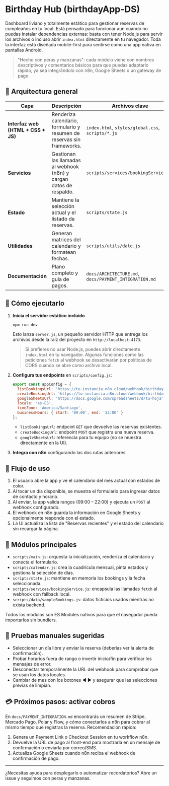 # Birthday Hub (birthdayApp-DS)

Dashboard liviano y totalmente estático para gestionar reservas de cumpleaños en tu local. Está
pensado para funcionar aun cuando no puedas instalar dependencias externas: basta con tener Node.js
para servir los archivos o incluso abrir `index.html` directamente en tu navegador. Toda la interfaz
está diseñada mobile-first para sentirse como una app nativa en pantallas Android.

> "Hecho con peras y manzanas": cada módulo viene con nombres descriptivos y comentarios básicos
> para que puedas adaptarlo rápido, ya sea integrándolo con n8n, Google Sheets o un gateway de pago.

## 🧱 Arquitectura general

| Capa | Descripción | Archivos clave |
|------|-------------|----------------|
| **Interfaz web (HTML + CSS + JS)** | Renderiza calendario, formulario y resumen de reservas sin frameworks. | `index.html`, `styles/global.css`, `scripts/*.js` |
| **Servicios** | Gestionan las llamadas al webhook (n8n) y cargan datos de respaldo. | `scripts/services/bookingService.js` |
| **Estado** | Mantiene la selección actual y el listado de reservas. | `scripts/state.js` |
| **Utilidades** | Generan matrices del calendario y formatean fechas. | `scripts/utils/date.js` |
| **Documentación** | Plano completo y guía de pagos. | `docs/ARCHITECTURE.md`, `docs/PAYMENT_INTEGRATION.md` |

## 🚀 Cómo ejecutarlo

1. **Inicia el servidor estático incluido**
   ```bash
   npm run dev
   ```
   Esto lanza `server.js`, un pequeño servidor HTTP que entrega los archivos desde la raíz del
   proyecto en `http://localhost:4173`.

   > Si prefieres no usar Node.js, puedes abrir directamente `index.html` en tu navegador. Algunas
   > funciones como las peticiones `fetch` al webhook se desactivarán por políticas de CORS cuando
   > se abre como archivo local.

2. **Configura tus endpoints** en `scripts/config.js`:
   ```js
   export const appConfig = {
     listBookingsUrl: 'https://tu-instancia.n8n.cloud/webhook/birthday-reservations/listar',
     createBookingUrl: 'https://tu-instancia.n8n.cloud/webhook/birthday-reservations',
     googleSheetsUrl: 'https://docs.google.com/spreadsheets/d/tu-hoja',
     locale: 'es-ES',
     timeZone: 'America/Santiago',
     businessHours: { start: '09:00', end: '22:00' }
   };
   ```
   - `listBookingsUrl`: endpoint `GET` que devuelve las reservas existentes.
   - `createBookingUrl`: endpoint `POST` que registra una nueva reserva.
   - `googleSheetsUrl`: referencia para tu equipo (no se muestra directamente en la UI).

3. **Integra con n8n** configurando las dos rutas anteriores.

## 🧭 Flujo de uso

1. El usuario abre la app y ve el calendario del mes actual con estados de color.
2. Al tocar un día disponible, se muestra el formulario para ingresar datos de contacto y horario.
3. Al enviar, la app valida rangos (09:00 – 22:00) y ejecuta un `POST` al webhook configurado.
4. El webhook en n8n guarda la información en Google Sheets y opcionalmente responde con el estado.
5. La UI actualiza la lista de "Reservas recientes" y el estado del calendario sin recargar la página.

## 📁 Módulos principales

- `scripts/main.js`: orquesta la inicialización, renderiza el calendario y conecta el formulario.
- `scripts/calendar.js`: crea la cuadrícula mensual, pinta estados y gestiona la selección de días.
- `scripts/state.js`: mantiene en memoria los bookings y la fecha seleccionada.
- `scripts/services/bookingService.js`: encapsula las llamadas `fetch` al webhook con fallback local.
- `scripts/data/sampleBookings.js`: datos ficticios usados mientras no exista backend.

Todos los módulos son ES Modules nativos para que el navegador pueda importarlos sin bundlers.

## 🧪 Pruebas manuales sugeridas

- Seleccionar un día libre y enviar la reserva (deberías ver la alerta de confirmación).
- Probar horarios fuera de rango o invertir inicio/fin para verificar los mensajes de error.
- Desconectar temporalmente la URL del webhook para comprobar que se usan los datos locales.
- Cambiar de mes con los botones ◀ ▶ y asegurar que las selecciones previas se limpian.

## 💳 Próximos pasos: activar cobros

En `docs/PAYMENT_INTEGRATION.md` encontrarás un resumen de Stripe, Mercado Pago, Polar y Flow, y cómo
conectarlos a n8n para cobrar al mismo tiempo que registras la reserva. Recomendación rápida:

1. Genera un Payment Link o Checkout Session en tu workflow n8n.
2. Devuelve la URL de pago al front-end para mostrarla en un mensaje de confirmación o enviarla por
   correo/SMS.
3. Actualiza Google Sheets cuando n8n reciba el webhook de confirmación de pago.

---
¿Necesitas ayuda para desplegarlo o automatizar recordatorios? Abre un issue y seguimos con peras y
manzanas.
